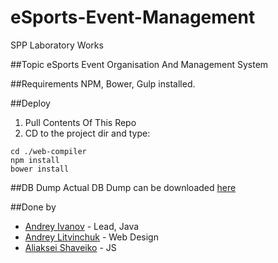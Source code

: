 # eSports-Event-Management

SPP Laboratory Works

##Topic
eSports Event Organisation And Management System

##Requirements
NPM, Bower, Gulp installed.

##Deploy
1. Pull Contents Of This Repo
2. CD to the project dir and type:
```
cd ./web-compiler
npm install
bower install
```

##DB Dump
Actual DB Dump can be downloaded [here](https://www.dropbox.com/s/8rbmovujtdur9dt/esports.sql)

##Done by
- [Andrey Ivanov](https://github.com/andrewjohnsson) - Lead, Java
- [Andrey Litvinchuk](https://github.com/dreusly) - Web Design
- [Aliaksei Shaveiko](https://github.com/lexachok) - JS

